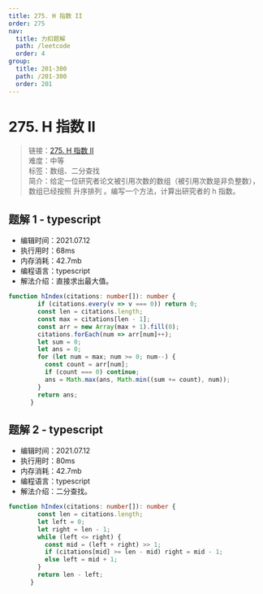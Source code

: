 ```yaml
---
title: 275. H 指数 II
order: 275
nav:
  title: 力扣题解
  path: /leetcode
  order: 4
group:
  title: 201-300
  path: /201-300
  order: 201
---
```


# 275. H 指数 II
    
> 链接：[275. H 指数 II](https://leetcode-cn.com/problems/h-index-ii/)  
> 难度：中等  
> 标签：数组、二分查找  
> 简介：给定一位研究者论文被引用次数的数组（被引用次数是非负整数），数组已经按照 升序排列 。编写一个方法，计算出研究者的 h 指数。
      
## 题解 1 - typescript
- 编辑时间：2021.07.12
- 执行用时：68ms
- 内存消耗：42.7mb
- 编程语言：typescript
- 解法介绍：直接求出最大值。
```typescript
function hIndex(citations: number[]): number {
        if (citations.every(v => v === 0)) return 0;
        const len = citations.length;
        const max = citations[len - 1];
        const arr = new Array(max + 1).fill(0);
        citations.forEach(num => arr[num]++);
        let sum = 0;
        let ans = 0;
        for (let num = max; num >= 0; num--) {
          const count = arr[num];
          if (count === 0) continue;
          ans = Math.max(ans, Math.min((sum += count), num));
        }
        return ans;
      }
```

## 题解 2 - typescript
- 编辑时间：2021.07.12
- 执行用时：80ms
- 内存消耗：42.7mb
- 编程语言：typescript
- 解法介绍：二分查找。
```typescript
function hIndex(citations: number[]): number {
        const len = citations.length;
        let left = 0;
        let right = len - 1;
        while (left <= right) {
          const mid = (left + right) >> 1;
          if (citations[mid] >= len - mid) right = mid - 1;
          else left = mid + 1;
        }
        return len - left;
      }
```

      